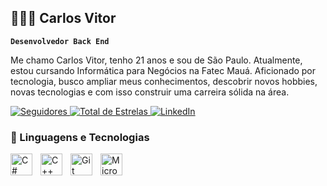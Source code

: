 ## 🧑🏾‍💻 Carlos Vitor

**`Desenvolvedor Back End`**

  Me chamo Carlos Vitor, tenho 21 anos e sou de São Paulo. Atualmente, estou cursando Informática para Negócios na Fatec Mauá. Aficionado por tecnologia, busco ampliar meus conhecimentos, descobrir novos hobbies, novas tecnologias e com isso construir uma carreira sólida na área. 

<a href="https://github.com/carlos7nas?tab=followers">
        <img 
            alt="Seguidores" 
            title="Me siga no GitHub!" 
            src="https://custom-icon-badges.demolab.com/github/followers/carlos7nas?color=236ad3&labelColor=1155ba&style=for-the-badge&logo=github&label=Seguidores&logoColor=white"
        />
    </a>
    <a href="https://github.com/carlos7nas?tab=repositories&sort=stargazers">
        <img 
            alt="Total de Estrelas" 
            title="Total de Estrelas GitHub" 
            src="https://custom-icon-badges.demolab.com/github/stars/carlos7nas?color=55960c&style=for-the-badge&labelColor=488207&logo=star&label=estrelas"
        />
    </a>
    <a href="https://www.linkedin.com/in/carlosvitordonascimento">
      <img
          alt="LinkedIn"
          title="LinkedIn"
          src="https://img.shields.io/badge/LinkedIn-%230077B5.svg?style=flat-square&logo=linkedin&logoColor=white"
        />
    </a>

### 🤖 Linguagens e Tecnologias
<img 
  align="left" 
  alt="C#" 
  title="C#" 
  height="35px" 
  style="padding-right: 10px;" 
  src="https://cdn.jsdelivr.net/gh/devicons/devicon@latest/icons/csharp/csharp-original.svg"
/>
<img 
  align="left" 
  alt="C++" 
  title="C++" 
  height="35px" 
  style="padding-right: 10px;" 
  src="https://cdn.jsdelivr.net/gh/devicons/devicon@latest/icons/cplusplus/cplusplus-original.svg"
/>
<img 
  align="left" 
  alt="Git" 
  title="Git" 
  height="35px" 
  style="padding-right: 10px;" 
  src="https://cdn.jsdelivr.net/gh/devicons/devicon@latest/icons/git/git-original.svg"
/>
<img 
  align="left" 
  alt="Microsoft SQL Server" 
  title="Microsoft SQL Server" 
  height="35px" 
  style="padding-right: 10px;" 
  src="https://cdn.jsdelivr.net/gh/devicons/devicon@latest/icons/microsoftsqlserver/microsoftsqlserver-plain.svg"
/>

<br/>
